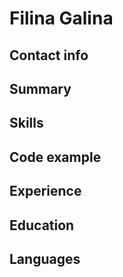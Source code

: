 # Filina Galina
## Contact info
## Summary
## Skills
## Code example
## Experience
## Education
## Languages
